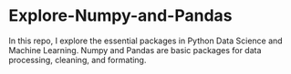# Explore-Numpy-and-Pandas
In this repo, I explore the essential packages in Python Data Science and Machine Learning.
Numpy and Pandas are basic packages for data processing, cleaning, and formating.
